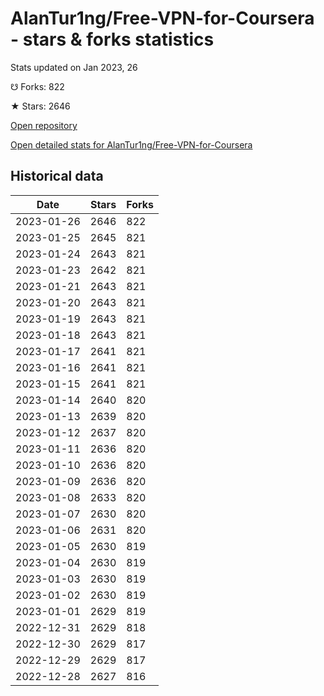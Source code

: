 # AlanTur1ng/Free-VPN-for-Coursera - stars & forks statistics

Stats updated on Jan 2023, 26

☋ Forks: 822

★ Stars: 2646

[Open repository](https://github.com/AlanTur1ng/Free-VPN-for-Coursera)

[Open detailed stats for AlanTur1ng/Free-VPN-for-Coursera](https://reviewgithub.com/rep/AlanTur1ng/Free-VPN-for-Coursera)

## Historical data
| Date | Stars | Forks |
|------|-------|-------|
| 2023-01-26 | 2646 | 822 | 
| 2023-01-25 | 2645 | 821 | 
| 2023-01-24 | 2643 | 821 | 
| 2023-01-23 | 2642 | 821 | 
| 2023-01-21 | 2643 | 821 | 
| 2023-01-20 | 2643 | 821 | 
| 2023-01-19 | 2643 | 821 | 
| 2023-01-18 | 2643 | 821 | 
| 2023-01-17 | 2641 | 821 | 
| 2023-01-16 | 2641 | 821 | 
| 2023-01-15 | 2641 | 821 | 
| 2023-01-14 | 2640 | 820 | 
| 2023-01-13 | 2639 | 820 | 
| 2023-01-12 | 2637 | 820 | 
| 2023-01-11 | 2636 | 820 | 
| 2023-01-10 | 2636 | 820 | 
| 2023-01-09 | 2636 | 820 | 
| 2023-01-08 | 2633 | 820 | 
| 2023-01-07 | 2630 | 820 | 
| 2023-01-06 | 2631 | 820 | 
| 2023-01-05 | 2630 | 819 | 
| 2023-01-04 | 2630 | 819 | 
| 2023-01-03 | 2630 | 819 | 
| 2023-01-02 | 2630 | 819 | 
| 2023-01-01 | 2629 | 819 | 
| 2022-12-31 | 2629 | 818 | 
| 2022-12-30 | 2629 | 817 | 
| 2022-12-29 | 2629 | 817 | 
| 2022-12-28 | 2627 | 816 | 

